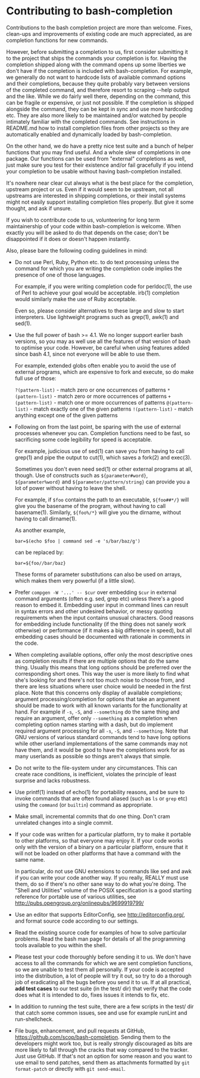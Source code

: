 # Contributing to bash-completion

Contributions to the bash completion project are more than
welcome. Fixes, clean-ups and improvements of existing code are much
appreciated, as are completion functions for new commands.

However, before submitting a completion to us, first consider submitting it to
the project that ships the commands your completion is for. Having the
completion shipped along with the command opens up some liberties we don't have
if the completion is included with bash-completion. For example, we generally
do not want to hardcode lists of available command options and their
completions, because they quite probably vary between versions of the completed
command, and therefore resort to scraping --help output and the like. While we
do fairly well there, depending on the command, this can be fragile or
expensive, or just not possible. If the completion is shipped alongside the
command, they can be kept in sync and use more hardcoding etc. They are also
more likely to be maintained and/or watched by people intimately familiar with
the completed commands. See instructions in README.md how to install completion
files from other projects so they are automatically enabled and dynamically
loaded by bash-completion.

On the other hand, we do have a pretty nice test suite and a bunch of helper
functions that you may find useful. And a whole slew of completions in one
package. Our functions can be used from "external" completions as well, just
make sure you test for their existence and/or fail gracefully if you intend
your completion to be usable without having bash-completion installed.

It's nowhere near clear cut always what is the best place for the completion,
upstream project or us. Even if it would seem to be upstream, not all upstreams
are interested in shipping completions, or their install systems might not
easily support installing completion files properly. But give it some thought,
and ask if unsure.

If you wish to contribute code to us, volunteering for long term maintainership
of your code within bash-completion is welcome. When exactly you will be asked
to do that depends on the case; don't be disappointed if it does or doesn't
happen instantly.

Also, please bare the following coding guidelines in mind:

- Do not use Perl, Ruby, Python etc. to do text processing unless the
  command for which you are writing the completion code implies the
  presence of one of those languages.

  For example, if you were writing completion code for perldoc(1), the
  use of Perl to achieve your goal would be acceptable. irb(1)
  completion would similarly make the use of Ruby acceptable.

  Even so, please consider alternatives to these large and slow to
  start interpreters. Use lightweight programs such as grep(1), awk(1)
  and sed(1).

- Use the full power of bash >= 4.1. We no longer support earlier bash
  versions, so you may as well use all the features of that version of
  bash to optimise your code. However, be careful when using features
  added since bash 4.1, since not everyone will be able to use them.

  For example, extended globs often enable you to avoid the use of
  external programs, which are expensive to fork and execute, so do
  make full use of those:

  `?(pattern-list)` - match zero or one occurrences of patterns
  `*(pattern-list)` - match zero or more occurrences of patterns
  `+(pattern-list)` - match one or more occurrences of patterns
  `@(pattern-list)` - match exactly one of the given patterns
  `!(pattern-list)` - match anything except one of the given patterns

- Following on from the last point, be sparing with the use of
  external processes whenever you can. Completion functions need to be
  fast, so sacrificing some code legibility for speed is acceptable.

  For example, judicious use of sed(1) can save you from having to
  call grep(1) and pipe the output to cut(1), which saves a fork(2)
  and exec(3).

  Sometimes you don't even need sed(1) or other external programs at
  all, though. Use of constructs such as `${parameter#word}`,
  `${parameter%word}` and `${parameter/pattern/string}` can provide
  you a lot of power without having to leave the shell.

  For example, if `$foo` contains the path to an executable,
  `${foo##*/}` will give you the basename of the program, without
  having to call basename(1). Similarly, `${foo%/*}` will give you the
  dirname, without having to call dirname(1).

  As another example,

  ```shell
  bar=$(echo $foo | command sed -e 's/bar/baz/g')
  ```

  can be replaced by:

  ```shell
  bar=${foo//bar/baz}
  ```

  These forms of parameter substitutions can also be used on arrays,
  which makes them very powerful (if a little slow).

- Prefer `compgen -W '...' -- $cur` over embedding `$cur` in external
  command arguments (often e.g. sed, grep etc) unless there's a good
  reason to embed it. Embedding user input in command lines can result
  in syntax errors and other undesired behavior, or messy quoting
  requirements when the input contains unusual characters. Good
  reasons for embedding include functionality (if the thing does not
  sanely work otherwise) or performance (if it makes a big difference
  in speed), but all embedding cases should be documented with
  rationale in comments in the code.

- When completing available options, offer only the most descriptive
  ones as completion results if there are multiple options that do the
  same thing. Usually this means that long options should be preferred
  over the corresponding short ones. This way the user is more likely
  to find what she's looking for and there's not too much noise to
  choose from, and there are less situations where user choice would
  be needed in the first place. Note that this concerns only display
  of available completions; argument processing/completion for options
  that take an argument should be made to work with all known variants
  for the functionality at hand. For example if `-s`, `-S`, and
  `--something` do the same thing and require an argument, offer only
  `--something` as a completion when completing option names starting
  with a dash, but do implement required argument processing for all
  `-s`, `-S`, and `--something`.  Note that GNU versions of various
  standard commands tend to have long options while other userland
  implementations of the same commands may not have them, and it would
  be good to have the completions work for as many userlands as
  possible so things aren't always that simple.

- Do not write to the file-system under any circumstances. This can
  create race conditions, is inefficient, violates the principle of
  least surprise and lacks robustness.

- Use printf(1) instead of echo(1) for portability reasons, and be
  sure to invoke commands that are often found aliased (such as `ls`
  or `grep` etc) using the `command` (or `builtin`) command as
  appropriate.

- Make small, incremental commits that do one thing. Don't cram
  unrelated changes into a single commit.

- If your code was written for a particular platform, try to make it
  portable to other platforms, so that everyone may enjoy it. If your
  code works only with the version of a binary on a particular
  platform, ensure that it will not be loaded on other platforms that
  have a command with the same name.

  In particular, do not use GNU extensions to commands like sed and
  awk if you can write your code another way. If you really, REALLY must
  use them, do so if there's no other sane way to do what you're doing.
  The "Shell and Utilities" volume of the POSIX specification is a good
  starting reference for portable use of various utilities, see
  http://pubs.opengroup.org/onlinepubs/9699919799/

- Use an editor that supports EditorConfig, see http://editorconfig.org/,
  and format source code according to our settings.

- Read the existing source code for examples of how to solve
  particular problems. Read the bash man page for details of all the
  programming tools available to you within the shell.

- Please test your code thoroughly before sending it to us. We don't
  have access to all the commands for which we are sent completion
  functions, so we are unable to test them all personally. If your
  code is accepted into the distribution, a lot of people will try it
  out, so try to do a thorough job of eradicating all the bugs before
  you send it to us. If at all practical, **add test cases** to our
  test suite (in the test/ dir) that verify that the code does what it
  is intended to do, fixes issues it intends to fix, etc.

- In addition to running the test suite, there are a few scripts in the test/
  dir that catch some common issues, see and use for example runLint and
  run-shellcheck.

- File bugs, enhancement, and pull requests at GitHub,
  https://github.com/scop/bash-completion.
  Sending them to the developers might work too, but is really strongly
  discouraged as bits are more likely to fall through the cracks that
  way compared to the tracker. Just use GitHub. If that's not an
  option for some reason and you want to use email to send patches,
  send them as attachments formatted by `git format-patch` or directly
  with `git send-email`.
